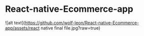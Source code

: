 # React-native-Ecommerce-app
![alt text](https://github.com/wolf-leon/React-native-Ecommerce-app/assets/react native final file.jpg?raw=true)
